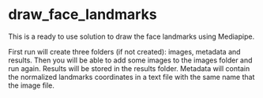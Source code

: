 # draw_face_landmarks

This is a ready to use solution to draw the face landmarks using Mediapipe.

First run will create three folders (if not created): images, metadata and results. Then you will be able to add some images to the images folder and run again. Results will be stored in the results folder. Metadata will contain the normalized landmarks coordinates in a text file with the same name that the image file.
